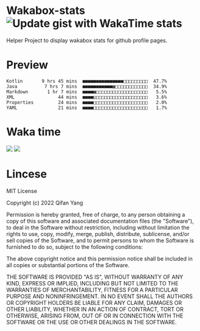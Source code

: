  # Wakabox-stats ![Update gist with WakaTime stats](https://github.com/underwindfall/wakabox-stats/workflows/Update%20gist%20with%20WakaTime%20stats/badge.svg)

  Helper Project to display wakabox stats for github profile pages. 
 # Preview 
  
  ```  
 Kotlin       9 hrs 45 mins  ■■■■■■■■■■■■■■■□□□□□□□□□  47.7%
Java          7 hrs 7 mins  ■■■■■■■■■■■▦□□□□□□□□□□□□  34.9%
Markdown       1 hr 7 mins  ■■■■▦□□□□□□□□□□□□□□□□□□□   5.5%
XML                44 mins  ■■■■◱□□□□□□□□□□□□□□□□□□□   3.6%
Properties         24 mins  ■■■■□□□□□□□□□□□□□□□□□□□□   2.0%
YAML               21 mins  ■■■■□□□□□□□□□□□□□□□□□□□□   1.7% 
 ``` 
  
 
 
  
  # Waka time 

  ![](https://wakatime.com/share/@underwindfall/04fb31b6-0c1f-434d-b3a5-ac5e62f5364c.svg)
  ![](https://wakatime.com/share/@underwindfall/3d98f640-5c0f-4faf-b8df-1c48dec045b2.svg)
  
  # Lincese 

  MIT License

  Copyright (c) 2022 Qifan Yang
  
  Permission is hereby granted, free of charge, to any person obtaining a copy
  of this software and associated documentation files (the "Software"), to deal
  in the Software without restriction, including without limitation the rights
  to use, copy, modify, merge, publish, distribute, sublicense, and/or sell
  copies of the Software, and to permit persons to whom the Software is
  furnished to do so, subject to the following conditions:
  
  The above copyright notice and this permission notice shall be included in all
  copies or substantial portions of the Software.
  
  THE SOFTWARE IS PROVIDED "AS IS", WITHOUT WARRANTY OF ANY KIND, EXPRESS OR
  IMPLIED, INCLUDING BUT NOT LIMITED TO THE WARRANTIES OF MERCHANTABILITY,
  FITNESS FOR A PARTICULAR PURPOSE AND NONINFRINGEMENT. IN NO EVENT SHALL THE
  AUTHORS OR COPYRIGHT HOLDERS BE LIABLE FOR ANY CLAIM, DAMAGES OR OTHER
  LIABILITY, WHETHER IN AN ACTION OF CONTRACT, TORT OR OTHERWISE, ARISING FROM,
  OUT OF OR IN CONNECTION WITH THE SOFTWARE OR THE USE OR OTHER DEALINGS IN THE
  SOFTWARE.
